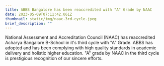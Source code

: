 ```yaml
---
title: ABBS Bangalore has been reaccredited with "A" Grade by NAAC
date: 2023-05-09T07:11:42.061Z
thumbnail: static/img/naac-3rd-cycle.jpeg
brief_description: ""
---
```

National Assessment and Accreditation Council (NAAC) has reaccredited Acharya Bangalore B-School in it's third cycle with "A" Grade. ABBS has adopted  and has been complying with high quality standards in academic delivery and holistic higher education. "A" grade by NAAC in the third cycle is prestigious recognition of our sincere efforts.